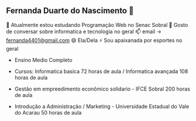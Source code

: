 ## Fernanda Duarte do Nascimento 👋

<!--
**fernandaduarten/fernandaduarten** is a ✨ _special_ ✨ repository because its `README.md` (this file) appears on your GitHub profile.

Here are some ideas to get you started:

- 🔭 I’m currently working on ...
- 🌱 I’m currently learning ...
- 👯 I’m looking to collaborate on ...
- 🤔 I’m looking for help with ...
- 💬 Ask me about ...
- 📫 How to reach me: ...
- 😄 Pronouns: ...
- ⚡ Fun fact: ...
-->
🌱 Atualmente estou estudando Programação Web no Senac Sobral
💬 Gosto de conversar sobre informatica e tecnologia no geral
📫 email -> fernanda4401@gmail.com
😄 Ela/Dela
⚡ Sou apaixanada por esportes no geral

- Ensino Medio Completo

- Cursos: Informatica basica 72 horas de aula / Informatica avançada 108 horas de aula
- Gestão em empreedimento econômico solidario  - IFCE Sobral 200 horas de aula
- Introdução a Administração / Marketing - Universidade Estadual do Vale do Acarau 50 horas de aula
